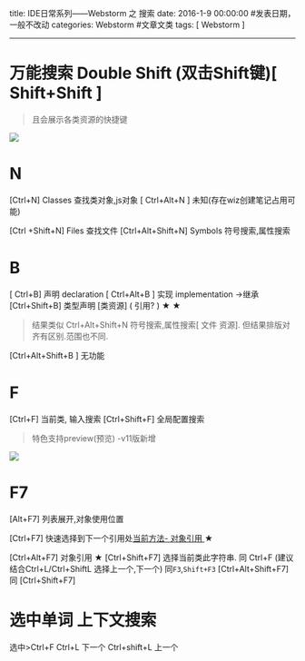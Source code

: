 title: IDE日常系列——Webstorm 之 搜索
date: 2016-1-9 00:00:00 #发表日期，一般不改动
categories:  Webstorm  #文章文类
tags: [ Webstorm ]


---


# 万能搜索 Double Shift (双击Shift键)[ Shift+Shift ]
> 且会展示各类资源的快捷键


![]( http://7xnbs3.com1.z0.glb.clouddn.com/16-2-23/95893666.jpg)
<!--
-->


# N
[Ctrl+N]                        Classes 查找类对象,js对象
[ Ctrl+Alt+N ]           未知(存在wiz创建笔记占用可能)

[Ctrl +Shift+N]           Files 查找文件 
[Ctrl+Alt+Shift+N]   Symbols 符号搜索,属性搜索 

# B
[ Ctrl+B]                声明 declaration
[ Ctrl+Alt+B ]       实现 implementation ->继承
[Ctrl+Shift+B]   类型声明 [类资源] ( 引用? )   ★ ★
> 结果类似 Ctrl+Alt+Shift+N  符号搜索,属性搜索[ 文件 资源]. 但结果排版对齐有区别.范围也不同.





[Ctrl+Alt+Shift+B ]     无功能


# F
[Ctrl+F]               当前类, 输入搜索
[Ctrl+Shift+F]   全局配置搜索
> 特色支持preview(预览) -v11版新增


![]( http://7xnbs3.com1.z0.glb.clouddn.com/16-2-23/74796693.jpg)
<!--
-->


# F7
[Alt+F7]                列表展开,对象使用位置

[Ctrl+F7]               快速选择到下一个引用处[当前方法- 对象引用 ](参数)  ★

[Ctrl+Alt+F7]       对象引用  ★
[Ctrl+Shift+F7]    选择当前类此字符串. 同 Ctrl+F (建议结合Ctrl+L/Ctrl+ShiftL 选择上一个,下一个)  同`F3`,`Shift+F3`
[Ctrl+Alt+Shift+F7] 同  [Ctrl+Shift+F7]



# 选中单词 上下文搜索
选中>Ctrl+F
Ctrl+L 下一个
Ctrl+shift+L 上一个


<!-- more -->


